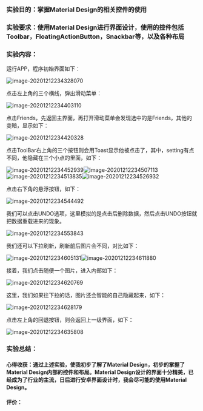 ### 实验目的：掌握Material Design的相关控件的使用

### 实验要求：使用Material Design进行界面设计，使用的控件包括Toolbar，FloatingActionButton，Snackbar等，以及各种布局

### 实验内容：

运行APP，程序初始界面如下：

![image-20201212234328070](work_12.assets/image-20201212234328070.png)

点击左上角的三个横线，弹出滑动菜单：

![image-20201212234403110](work_12.assets/image-20201212234403110.png)

点击Friends，先返回主界面，再打开滑动菜单会发现选中的是Friends，其他的变暗，显示如下：

![image-20201212234420328](work_12.assets/image-20201212234420328.png)

点击ToolBar右上角的三个按钮则会用Toast显示他被点击了，其中，setting有点不同，他隐藏在三个小点的里面，如下：

![image-20201212234452939](work_12.assets/image-20201212234452939.png)![image-20201212234507113](work_12.assets/image-20201212234507113.png)![image-20201212234513835](work_12.assets/image-20201212234513835.png)![image-20201212234526932](work_12.assets/image-20201212234526932.png)

点击右下角的悬浮按钮，如下：

![image-20201212234544492](work_12.assets/image-20201212234544492.png)

我们可以点击UNDO选项，这里模拟的是点击后删除数据，然后点击UNDO按钮就把数据重载进来的现象。

![image-20201212234553843](work_12.assets/image-20201212234553843.png)

我们还可以下拉刷新，刷新前后图片会不同，对比如下：

![image-20201212234605131](work_12.assets/image-20201212234605131.png)![image-20201212234611880](work_12.assets/image-20201212234611880.png)

接着，我们点击随便一个图片，进入内部如下：

![image-20201212234620769](work_12.assets/image-20201212234620769.png)

这里，我们如果往下拉的话，图片还会智能的自己隐藏起来，如下：

![image-20201212234628179](work_12.assets/image-20201212234628179.png)

点击左上角的回退按钮，则会返回上一级界面，如下：

![image-20201212234635808](work_12.assets/image-20201212234635808.png)

### 实验总结：

#### 心得收获：通过上述实验，使我初步了解了Material Design，初步的掌握了Material Design内部的控件和布局。Material Design设计的界面十分精美，已经成为了行业的主流，日后进行安卓界面设计时，我会尽可能的使用Material Design。

#### 评价：